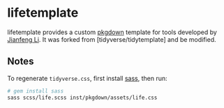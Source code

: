 # lifetemplate

lifetemplate provides a custom [pkgdown](http://pkgdown.r-lib.org) template for tools developed by [Jianfeng Li](https://github.com/Miachol/configr). It was forked from [tidyverse/tidytemplate] and be modified.

## Notes

To regenerate `tidyverse.css`, first install [sass](http://sass-lang.com/install), then run:

```bash
# gem install sass
sass scss/life.scss inst/pkgdown/assets/life.css
```
